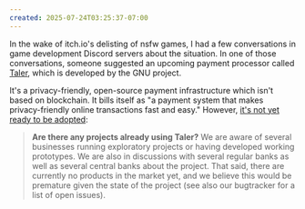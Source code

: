 ```yaml
---
created: 2025-07-24T03:25:37-07:00
---
```


In the wake of itch.io's delisting of nsfw games, I had a few conversations in game development Discord servers about the situation. In one of those conversations, someone suggested an upcoming payment processor called [Taler](https://www.taler.net/en/index.html), which is developed by the GNU project.

It's a privacy-friendly, open-source payment infrastructure which isn't based on blockchain. It bills itself as "a payment system that makes privacy-friendly online transactions fast and easy." However, [it's not yet ready to be adopted](https://www.taler.net/en/faq.html):

> **Are there any projects already using Taler?**
> We are aware of several businesses running exploratory projects or having developed working prototypes. We are also in discussions with several regular banks as well as several central banks about the project. That said, there are currently no products in the market yet, and we believe this would be premature given the state of the project (see also our bugtracker for a list of open issues).
